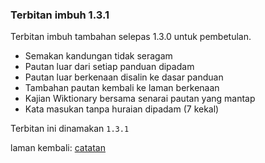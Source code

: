 ---
---

### Terbitan imbuh 1.3.1

Terbitan imbuh tambahan selepas 1.3.0 untuk pembetulan.

* Semakan kandungan tidak seragam
* Pautan luar dari setiap panduan dipadam
* Pautan luar berkenaan disalin ke dasar panduan
* Tambahan pautan kembali ke laman berkenaan
* Kajian Wiktionary bersama senarai pautan yang mantap
* Kata masukan tanpa huraian dipadam (7 kekal)

Terbitan ini dinamakan `1.3.1`

laman kembali: [catatan][0]

  [0]: ../index.md
